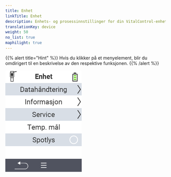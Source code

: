 ```yaml
---
title: Enhet
linkTitle: Enhet
description: Enhets- og prosessinnstillinger for din VitalControl-enhet
translationKey: device
weight: 50
no_list: true
maphilight: true
---
```

{{% alert title="Hint" %}}
Hvis du klikker på et menyelement, blir du omdirigert til en beskrivelse av den respektive funksjonen.
{{% /alert %}}

<img src="images/menu.png" alt="VitalControl Device" title="Enhet" usemap="#workmap" class="maphilight" />

<map name="workmap">
  <area shape="rect" coords="2,40,238,80" alt="Datahåndtering" title="Kjør datalagring, eksporter dataene dine og tilbakestill enheten&#10;Museklikk: åpne dokumentasjon" href="/no/docs/device/data-management/">
  <area shape="rect" coords="2,80,238,120" alt="Info" title="Vis viktig programvare- og maskinvareinformasjon&#10;Museklikk: åpne dokumentasjon" href="/no/docs/device/info/">
  <area shape="rect" coords="2,120,238,160" alt="Service" title="Sjekk enhetsdriverne dine, oppdater fastvaren og utfør en rekkeviddetest&#10;Museklikk: åpne dokumentasjon" href="/no/docs/device/service/">
  <area shape="rect" coords="2,160,238,200" alt="Temperaturmåling" title="Test enhetens temperaturmåling&#10;Museklikk: åpne dokumentasjon" href="/no/docs/device/temperature-measurement/">
  <area shape="rect" coords="2,200,238,240" alt="Lommelykt" title="Slå lyset på din VitalControl-enhet av eller på&#10;Museklikk: åpne dokumentasjon" href="/no/docs/device/flashlight/">

  <area shape="rect" coords="2,282,97,318" alt="Tilbake" title="Gå tilbake ett nivå" href="/no/docs/menu/mainmenu/">
</map>
